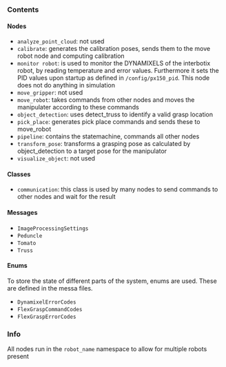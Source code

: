 ### Contents

#### Nodes

- `analyze_point_cloud`: not used
- `calibrate`: generates the calibration poses, sends them to the move robot node and computing calibration
- `monitor robot`: is used to monitor the DYNAMIXELS of the interbotix robot, by reading temperature and error values. Furthermore it sets the PID values upon startup as defined in `/config/px150_pid`. This node does not do anything in simulation
- `move_gripper`: not used
- `move_robot`: takes commands from other nodes and moves the manipulater according to these commands
- `object_detection`: uses detect_truss to identify a valid grasp location
- `pick_place`: generates pick place commands and sends these to move_robot
- `pipeline`: contains the statemachine, commands all other nodes
- `transform_pose`: transforms a grasping pose as calculated by object_detection to a target pose for the manipulator
- `visualize_object`: not used

#### Classes
- `communication`: this class is used by many nodes to send commands to other nodes and wait for the result

#### Messages
- `ImageProcessingSettings`
- `Peduncle`
- `Tomato`
- `Truss`


#### Enums
To store the state of different parts of the system, enums are used. These are defined in the messa files.
- `DynamixelErrorCodes`
- `FlexGraspCommandCodes`
- `FlexGraspErrorCodes`

### Info

All nodes run in the `robot_name` namespace to allow for multiple robots present